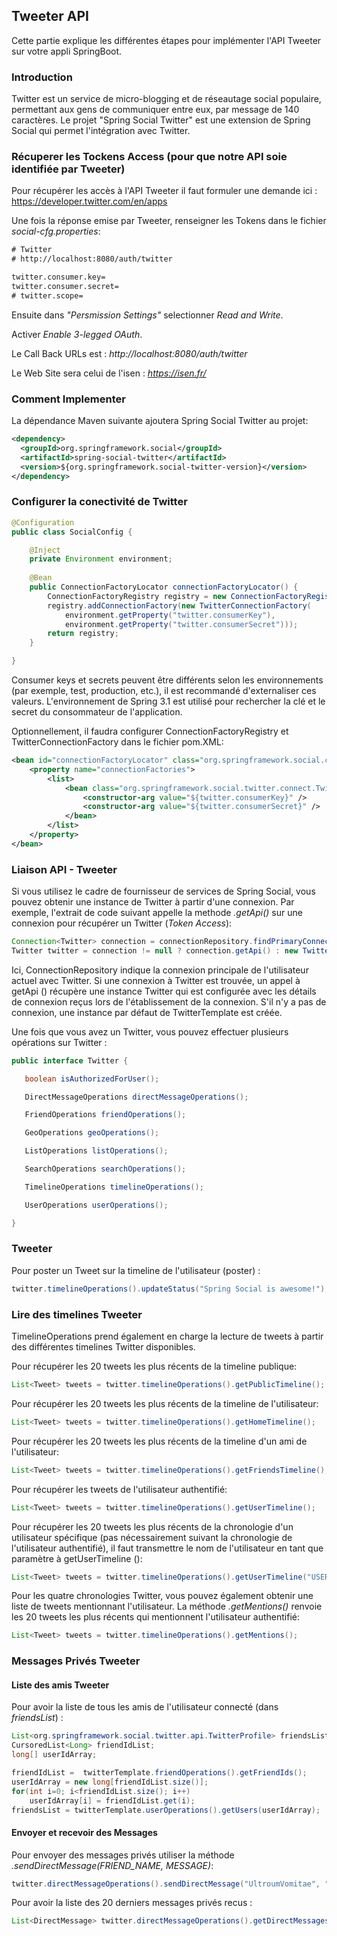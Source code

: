 
## Tweeter API

Cette partie explique les différentes étapes pour implémenter l'API Tweeter sur votre appli SpringBoot.

### Introduction
Twitter est un service de micro-blogging et de réseautage social populaire, permettant aux gens de communiquer entre eux, par message de 140 caractères.
Le projet "Spring Social Twitter" est une extension de Spring Social qui permet l'intégration avec Twitter.

### Récuperer les Tockens Access (pour que notre API soie identifiée par Tweeter)

Pour récupérer les accès à l'API Tweeter il faut formuler une demande ici : https://developer.twitter.com/en/apps

Une fois la réponse emise par Tweeter, renseigner les Tokens dans le fichier *social-cfg.properties*:

```xml
# Twitter
# http://localhost:8080/auth/twitter

twitter.consumer.key=
twitter.consumer.secret=
# twitter.scope=       
```

Ensuite dans *"Persmission Settings"* selectionner *Read and Write*.

Activer *Enable 3-legged OAuth*.

Le Call Back URLs est : *http://localhost:8080/auth/twitter*

Le Web Site sera celui de l'isen : *https://isen.fr/*

### Comment Implementer 

La dépendance Maven suivante ajoutera Spring Social Twitter au projet:

```xml
<dependency>
  <groupId>org.springframework.social</groupId>
  <artifactId>spring-social-twitter</artifactId>
  <version>${org.springframework.social-twitter-version}</version>
</dependency>
```

### Configurer la conectivité de Twitter


```java
@Configuration
public class SocialConfig {

    @Inject
    private Environment environment;
	
    @Bean
    public ConnectionFactoryLocator connectionFactoryLocator() {
        ConnectionFactoryRegistry registry = new ConnectionFactoryRegistry();
        registry.addConnectionFactory(new TwitterConnectionFactory(
            environment.getProperty("twitter.consumerKey"),
            environment.getProperty("twitter.consumerSecret")));
        return registry;
    }

}
```

Consumer keys et secrets peuvent être différents selon les environnements (par exemple, test, production, etc.), il est recommandé d'externaliser ces valeurs.
L'environnement de Spring 3.1 est utilisé pour rechercher la clé et le secret du consommateur de l'application.

Optionnellement, il faudra configurer ConnectionFactoryRegistry et TwitterConnectionFactory dans le fichier pom.XML: 

```xml
<bean id="connectionFactoryLocator" class="org.springframework.social.connect.support.ConnectionFactoryRegistry">
    <property name="connectionFactories">
        <list>
            <bean class="org.springframework.social.twitter.connect.TwitterConnectionFactory">
                <constructor-arg value="${twitter.consumerKey}" />
                <constructor-arg value="${twitter.consumerSecret}" />				
            </bean>
        </list>
    </property>
</bean>
```

### Liaison API - Tweeter

Si vous utilisez le cadre de fournisseur de services de Spring Social, vous pouvez obtenir une instance de Twitter à partir d'une connexion.
Par exemple, l'extrait de code suivant appelle la methode *.getApi()* sur une connexion pour récupérer un Twitter (*Token Access*):

```java
Connection<Twitter> connection = connectionRepository.findPrimaryConnection(Twitter.class);
Twitter twitter = connection != null ? connection.getApi() : new TwitterTemplate(CONSUMER_KEY, CONSUMER_SECRET);
```

Ici, ConnectionRepository indique la connexion principale de l'utilisateur actuel avec Twitter.
Si une connexion à Twitter est trouvée, un appel à getApi () récupère une instance Twitter qui est configurée avec les détails de connexion reçus lors de l'établissement de la connexion.
S'il n'y a pas de connexion, une instance par défaut de TwitterTemplate est créée.

Une fois que vous avez un Twitter, vous pouvez effectuer plusieurs opérations sur Twitter :

```java
public interface Twitter {

   boolean isAuthorizedForUser();

   DirectMessageOperations directMessageOperations();

   FriendOperations friendOperations();

   GeoOperations geoOperations();

   ListOperations listOperations();

   SearchOperations searchOperations();

   TimelineOperations timelineOperations();

   UserOperations userOperations();

}
```

### Tweeter

Pour poster un Tweet sur la timeline de l'utilisateur (poster) :

```java
twitter.timelineOperations().updateStatus("Spring Social is awesome!");
```

### Lire des timelines Tweeter

TimelineOperations prend également en charge la lecture de tweets à partir des différentes timelines Twitter disponibles.

Pour récupérer les 20 tweets les plus récents de la timeline publique:

```java
List<Tweet> tweets = twitter.timelineOperations().getPublicTimeline();
```

Pour récupérer les 20 tweets les plus récents de la timeline de l'utilisateur:

```java
List<Tweet> tweets = twitter.timelineOperations().getHomeTimeline();
```
	

Pour récupérer les 20 tweets les plus récents de la timeline d'un ami de l'utilisateur:

```java
List<Tweet> tweets = twitter.timelineOperations().getFriendsTimeline();
```

Pour récupérer les tweets de l'utilisateur authentifié:

```java
List<Tweet> tweets = twitter.timelineOperations().getUserTimeline();
```

Pour récupérer les 20 tweets les plus récents de la chronologie d'un utilisateur spécifique (pas nécessairement suivant la chronologie de l'utilisateur authentifié), il faut transmettre le nom de l'utilisateur en tant que paramètre à getUserTimeline ():
```java
List<Tweet> tweets = twitter.timelineOperations().getUserTimeline("USER_SCREENS_NAME");
```

Pour les quatre chronologies Twitter, vous pouvez également obtenir une liste de tweets mentionnant l'utilisateur.
La méthode *.getMentions()* renvoie les 20 tweets les plus récents qui mentionnent l'utilisateur authentifié:
```java
List<Tweet> tweets = twitter.timelineOperations().getMentions();
```

### Messages Privés Tweeter

#### Liste des amis Tweeter

Pour avoir la liste de tous les amis de l'utilisateur connecté (dans *friendsList*) :

```java
List<org.springframework.social.twitter.api.TwitterProfile> friendsList;
CursoredList<Long> friendIdList;
long[] userIdArray;

friendIdList =  twitterTemplate.friendOperations().getFriendIds();
userIdArray = new long[friendIdList.size()];
for(int i=0; i<friendIdList.size(); i++)
    userIdArray[i] = friendIdList.get(i);
friendsList = twitterTemplate.userOperations().getUsers(userIdArray);
```

#### Envoyer et recevoir des Messages

Pour envoyer des messages privés utiliser la méthode *.sendDirectMessage(FRIEND_NAME, MESSAGE)*:

```java
twitter.directMessageOperations().sendDirectMessage("UltroumVomitae", "If I had ten dollars...");
```

Pour avoir la liste des 20 derniers messages privés recus :

```java
List<DirectMessage> twitter.directMessageOperations().getDirectMessagesReceived();
```


